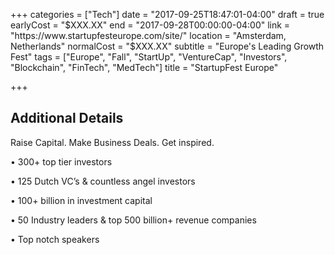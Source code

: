 +++
categories = ["Tech"]
date = "2017-09-25T18:47:01-04:00"
draft = true
earlyCost = "$XXX.XX"
end = "2017-09-28T00:00:00-04:00"
link = "https://www.startupfesteurope.com/site/"
location = "Amsterdam, Netherlands"
normalCost = "$XXX.XX"
subtitle = "Europe's Leading Growth Fest"
tags = ["Europe", "Fall", "StartUp", "VentureCap", "Investors", "Blockchain", "FinTech", "MedTech"]
title = "StartupFest Europe"

+++
<!--more-->

## Additional Details

Raise Capital. Make Business Deals. Get inspired.

• 300+ top tier investors

• 125 Dutch VC’s & countless angel investors

• 100+ billion in investment capital

• 50 Industry leaders & top 500 billion+ revenue companies

• Top notch speakers